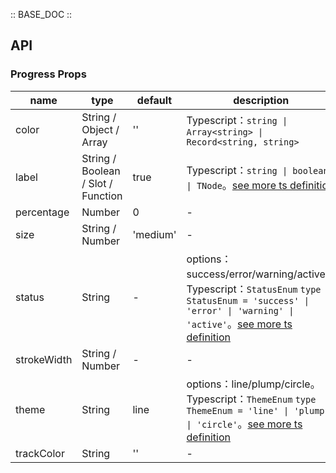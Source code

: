 :: BASE_DOC ::

## API
### Progress Props

name | type | default | description | required
-- | -- | -- | -- | --
color | String / Object / Array | '' | Typescript：`string \| Array<string> \| Record<string, string>` | N
label | String / Boolean / Slot / Function | true | Typescript：`string \| boolean \| TNode`。[see more ts definition](https://github.com/Tencent/tdesign-vue/blob/develop/src/common.ts) | N
percentage | Number | 0 | \- | N
size | String / Number | 'medium' | \- | N
status | String | - | options：success/error/warning/active。Typescript：`StatusEnum` `type StatusEnum = 'success' \| 'error' \| 'warning' \| 'active'`。[see more ts definition](https://github.com/Tencent/tdesign-vue/tree/develop/src/progress/type.ts) | N
strokeWidth | String / Number | - | \- | N
theme | String | line | options：line/plump/circle。Typescript：`ThemeEnum` `type ThemeEnum = 'line' \| 'plump' \| 'circle'`。[see more ts definition](https://github.com/Tencent/tdesign-vue/tree/develop/src/progress/type.ts) | N
trackColor | String | '' | \- | N
